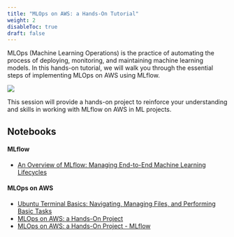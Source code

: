 ```yaml
---
title: "MLOps on AWS: a Hands-On Tutorial"
weight: 2
disableToc: true
draft: false
---
```


<!-- <img src="https://raw.githubusercontent.com/aaubs/ds-master/main/data/Images/Spark.png" width="20"> -->

MLOps (Machine Learning Operations) is the practice of automating the process of deploying, monitoring, and maintaining machine learning models. In this hands-on tutorial, we will walk you through the essential steps of implementing MLOps on AWS using MLflow.


![](https://raw.githubusercontent.com/aaubs/ds-master/main/data/Images/SSI-AWS.jpg)


This session will provide a hands-on project to reinforce your understanding and skills in working with MLflow on AWS in ML projects.


## Notebooks

#### MLflow
* [An Overview of MLflow: Managing End-to-End Machine Learning Lifecycles](https://colab.research.google.com/github/aaubs/ds-master/blob/main/notebooks/M6_MLOps_MLflow_Recap.ipynb)

#### MLOps on AWS
* [Ubuntu Terminal Basics: Navigating, Managing Files, and Performing Basic Tasks](https://colab.research.google.com/github/aaubs/ds-master/blob/main/notebooks/M6_MLOps_AWS_Ubuntu.ipynb)
* [MLOps on AWS: a Hands-On Project](https://colab.research.google.com/github/aaubs/ds-master/blob/main/notebooks/M6_MLOps_AWS.ipynb)
* [MLOps on AWS: a Hands-On Project - MLflow](https://colab.research.google.com/github/aaubs/ds-master/blob/main/notebooks/M6_MLOps_MLflow_AWS.ipynb)




